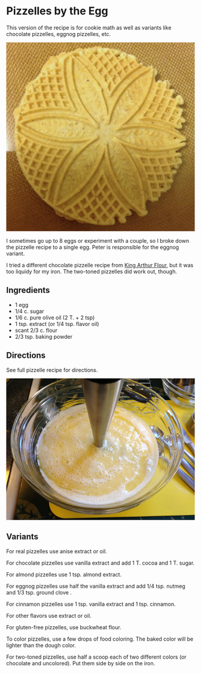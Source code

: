 # Pizzelles by the Egg

This version of the recipe is for cookie math as well as variants like chocolate pizzelles, eggnog pizzelles, etc.

![eggnog pizzelle](../images/eggnog_pizzelle.png)

I sometimes go up to 8 eggs or experiment with a couple, so I broke down the pizzelle recipe to a single egg.  Peter is responsible for the eggnog variant.

I tried a different chocolate pizzelle recipe from [King Arthur Flour](http://www.kingarthurflour.com/recipes/chocolate-pizzelle-recipe), but it was too liquidy for my iron.  The two-toned pizzelles did work out, though.

## Ingredients

* 1 egg
* 1/4 c. sugar
* 1/6 c. pure olive oil (2 T. + 2 tsp)
* 1 tsp. extract (or 1/4 tsp. flavor oil)
* scant 2/3 c. flour
* 2/3 tsp. baking powder

## Directions

See full pizzelle recipe for directions.

![dough](../images/dough.jpg)

## Variants

For real pizzelles use anise extract or oil. 

For chocolate pizzelles use vanilla extract and add 1 T. cocoa and 1 T. sugar.

For almond pizzelles use 1 tsp. almond extract.

For eggnog pizzelles use half the vanilla extract and add 1/4 tsp. nutmeg and 1/3 tsp. ground clove .

For cinnamon pizzelles use 1 tsp. vanilla extract and 1 tsp. cinnamon.

For other flavors use extract or oil.

For gluten-free pizzelles, use buckwheat flour.

To color pizzelles, use a few drops of food coloring.  The baked color will be lighter than the dough color.

For two-toned pizzelles, use half a scoop each of two different colors (or chocolate and uncolored).  Put them side by side on the iron.

